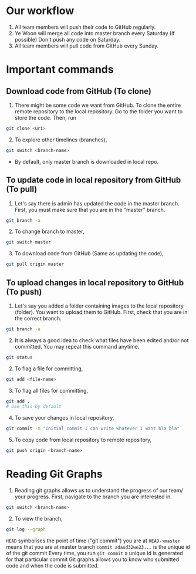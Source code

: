 # Our workflow
1. All team members will push their code to GitHub regularly.
2. Ye Woon will merge all code into master branch every Saturday (If possible) Don't push any code on Saturday.
3. All team members will pull code from GitHub every Sunday.
# Important commands
## Download code from GitHub (To clone)
1. There might be some code we want from GitHub. To clone the entire remote repository to the local repository. Go to the folder you want to store the code. Then, run
```sh
git clone <uri>
```
2. To explore other timelines (branches),
```sh
git switch <branch-name>
```
* By default, only master branch is downloaded in local repo.
## To update code in local repository from GitHub (To pull)
1. Let's say there is admin has updated the code in the master branch. First, you must make sure that you are in the "master" branch.
```sh
git branch -a
```
2. To change branch to master,
```sh
git switch master
```
3. To download code from GitHub (Same as updating the code),
```sh
git pull origin master
```

## To upload changes in local repository to GitHub (To push)
1. Let's say you added a folder containing images to the local repository (folder). You want to upload them to GitHub. First, check that you are in the correct branch.
```sh
git branch -a
```
2. It is always a good idea to check what files have been edited and/or not committed. You may repeat this command anytime.
```sh
git status
```
2. To flag a file for committing,
```sh
git add <file-name>
```
3. To flag all files for committing,
```sh
git add .
# Use this by default
```
4. To save your changes in local repository,
```sh
git commit -m "Initial commit I can write whatever I want bla bla"
```
5. To copy code from local repository to remote repository,
```sh
git push origin <branch-name>
```


# Reading Git Graphs
1. Reading git graphs allows us to understand the progress of our team/ your progress. First, navigate to the branch you are interested in.
```sh
git switch <branch-name>
```
2.  To view the branch,
```sh
git log --graph 
```
`HEAD` symbolises the point of time ("git commit") you are at 
`HEAD->master` means that you are at master branch
`commit adasd32we23...` is the unique id of the git commit
Every time, you run `git commit` a unique id is generated for that particular commit
Git graphs allows you to know who submitted code and when the code is submitted.